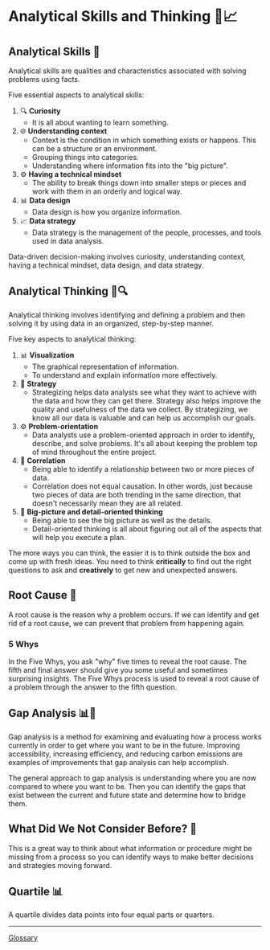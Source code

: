 # Analytical Skills and Thinking 🤔📈

## Analytical Skills 🧐
Analytical skills are qualities and characteristics associated with solving problems using facts.

Five essential aspects to analytical skills:
1. 🔍 **Curiosity**  
   - It is all about wanting to learn something. 
2. 🌐 **Understanding context**
   - Context is the condition in which something exists or happens. This can be a structure or an environment.
   - Grouping things into categories.
   - Understanding where information fits into the "big picture".
3. ⚙️ **Having a technical mindset**
   - The ability to break things down into smaller steps or pieces and work with them in an orderly and logical way.
4. 📊 **Data design**
   - Data design is how you organize information.
5. 📈 **Data strategy**
   - Data strategy is the management of the people, processes, and tools used in data analysis.

Data-driven decision-making involves curiosity, understanding context, having a technical mindset, data design, and data strategy.

## Analytical Thinking 🧠🔍
Analytical thinking involves identifying and defining a problem and then solving it by using data in an organized, step-by-step manner.

Five key aspects to analytical thinking:
1. 📊 **Visualization** 
   - The graphical representation of information.
   - To understand and explain information more effectively.
2. 🎯 **Strategy** 
   - Strategizing helps data analysts see what they want to achieve with the data and how they can get there. Strategy also helps improve the quality and usefulness of the data we collect. By strategizing, we know all our data is valuable and can help us accomplish our goals.
3. ⚙️ **Problem-orientation** 
   - Data analysts use a problem-oriented approach in order to identify, describe, and solve problems. It's all about keeping the problem top of mind throughout the entire project.
4. 🧪 **Correlation** 
   - Being able to identify a relationship between two or more pieces of data.
   - Correlation does not equal causation. In other words, just because two pieces of data are both trending in the same direction, that doesn't necessarily mean they are all related.
5. 🌟 **Big-picture and detail-oriented thinking**
   - Being able to see the big picture as well as the details.
   - Detail-oriented thinking is all about figuring out all of the aspects that will help you execute a plan.

The more ways you can think, the easier it is to think outside the box and come up with fresh ideas. You need to think **critically** to find out the right questions to ask and **creatively** to get new and unexpected answers.

## Root Cause 🌱
A root cause is the reason why a problem occurs. If we can identify and get rid of a root cause, we can prevent that problem from happening again.

### 5 Whys
In the Five Whys, you ask "why" five times to reveal the root cause. The fifth and final answer should give you some useful and sometimes surprising insights. The Five Whys process is used to reveal a root cause of a problem through the answer to the fifth question.

## Gap Analysis 📊🔄
Gap analysis is a method for examining and evaluating how a process works currently in order to get where you want to be in the future. Improving accessibility, increasing efficiency, and reducing carbon emissions are examples of improvements that gap analysis can help accomplish.

The general approach to gap analysis is understanding where you are now compared to where you want to be. Then you can identify the gaps that exist between the current and future state and determine how to bridge them.

## What Did We Not Consider Before? 🤨
This is a great way to think about what information or procedure might be missing from a process so you can identify ways to make better decisions and strategies moving forward.

## Quartile 📊
A quartile divides data points into four equal parts or quarters.

---

[Glossary](https://docs.google.com/document/d/1NPfVEPe0X2l3d2v-XIaevT0I5OU5J4EYMGeetijKhAM/template/preview?resourcekey=0-bLCbJQfNZJ70tiFfxT2VXg)
